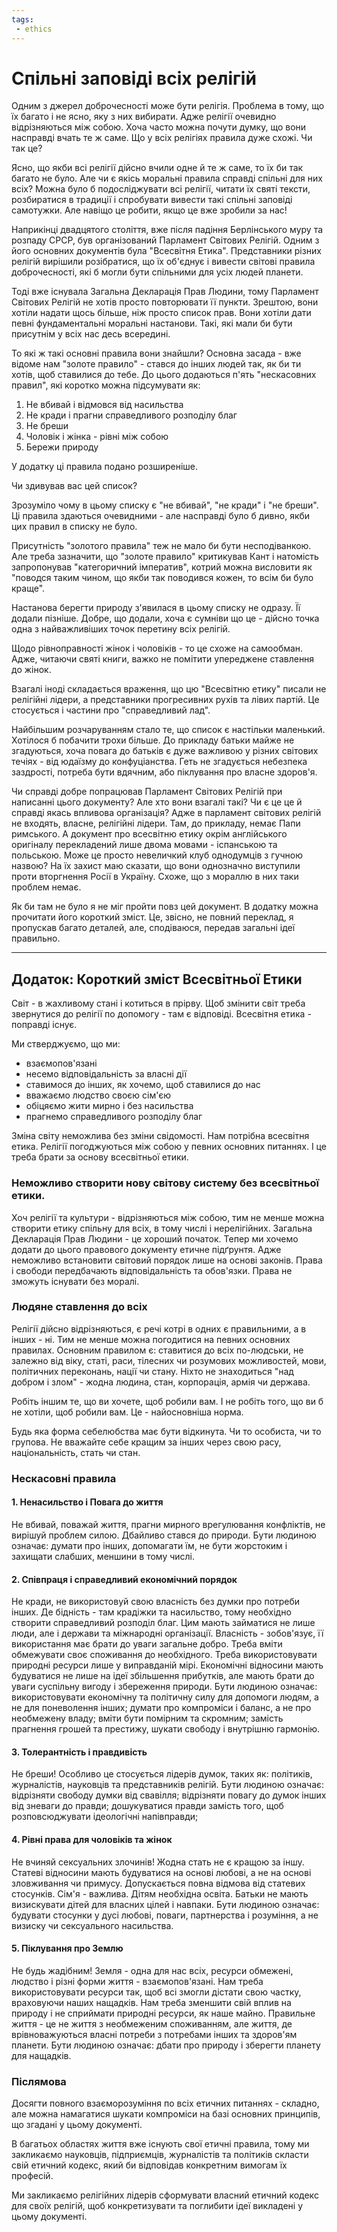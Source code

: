 ```yaml
---
tags:
 - ethics
---
```

# Спільні заповіді всіх релігій

Одним з джерел доброчесності може бути релігія.
Проблема в тому, що їх багато і не ясно, яку з них вибирати.
Адже релігії очевидно відрізняються між собою.
Хоча часто можна почути думку, що вони насправді вчать те ж саме.
Що у всіх релігіях правила дуже схожі.
Чи так це?

Ясно, що якби всі релігії дійсно вчили одне й те ж саме, то їх би так багато не було.
Але чи є якісь моральні правила справді спільні для них всіх?
Можна було б подосліджувати всі релігії, читати їх святі тексти, розбиратися в традиції і спробувати вивести такі спільні заповіді самотужки.
Але навіщо це робити, якщо це вже зробили за нас!

Наприкінці двадцятого століття, вже  після падіння Берлінського муру та розпаду СРСР, був організований Парламент Світових Релігій.
Одним з його основних документів була "Всесвітня Етика".
Представники різних релігій вирішили розібратися, що їх об'єднує і вивести світові правила доброчесності, які б могли бути спільними для усіх людей планети.

Тоді вже існувала Загальна Декларація Прав Людини, тому Парламент Світових Релігій не хотів просто повторювати її пункти.
Зрештою, вони хотіли надати щось більше, ніж просто список прав.
Вони хотіли дати певні фундаментальні моральні настанови.
Такі, які мали би бути присутнім у всіх нас десь всередині.

То які ж такі основні правила вони знайшли?
Основна засада - вже відоме нам "золоте правило" - стався до інших людей так, як би ти хотів, щоб ставилися до тебе.
До цього додаються п'ять "нескасовних правил", які коротко можна підсумувати як:
 
 1. Не вбивай і відмовся від насильства
 2. Не кради і прагни справедливого розподілу благ
 3. Не бреши
 4. Чоловік і жінка - рівні між собою
 5. Бережи природу
 
У додатку ці правила подано розширеніше.

Чи здивував вас цей список?

Зрозуміло чому в цьому списку є "не вбивай", "не кради" і "не бреши".
Ці правила здаються очевидними - але насправді було б дивно, якби цих правил в списку не було.

Присутність "золотого правила" теж не мало би бути несподіванкою.
Але треба зазначити, що "золоте правило" критикував Кант і натомість запропонував "категоричний імператив", котрий можна висловити як "поводся таким чином, що якби так поводився кожен, то всім би було краще".

Настанова берегти природу з'явилася в цьому списку не одразу.
Її додали пізніше.
Добре, що додали, хоча є сумніви що це - дійсно точка одна з найважливіших точок перетину всіх релігій.

Щодо рівноправності жінок і чоловіків - то це схоже на самообман.
Адже, читаючи святі книги, важко не помітити упереджене ставлення до жінок.

Взагалі іноді складається враження, що цю "Всесвітню етику" писали не релігійні лідери, а представники прогресивних рухів та лівих партій.
Це стосується і частини про "справедливий лад".

Найбільшим розчаруванням стало те, що список є настільки маленький.
Хотілося б побачити трохи більше.
До прикладу батьки майже не згадуються, хоча повага до батьків є дуже важливою у різних світових течіях - від юдаїзму до конфуціанства.
Геть не згадується небезпека заздрості, потреба бути вдячним, або піклування про власне здоров'я.

Чи справді добре попрацював Парламент Світових Релігій при написанні цього документу?
Але хто вони взагалі такі?
Чи є це це й справді якась впливова організація? 
Адже в парламент світових релігій не входять, власне, релігійні лідери.
Там, до прикладу, немає Папи римського.
А документ про всесвітню етику окрім англійського оригіналу перекладений лише двома мовами - іспанською та польською.
Може це просто невеличкий клуб однодумців з гучною назвою?
На їх захист маю сказати, що вони однозначно виступили проти вторгнення Росії в Україну.
Схоже, що з мораллю в них таки проблем немає.

Як би там не було я не міг пройти повз цей документ.
В додатку можна прочитати його короткий зміст.
Це, звісно, не повний переклад, я пропускав багато деталей, але, сподіваюся, передав загальні ідеї правильно.

---

## Додаток: Короткий зміст Всесвітньої Етики

Світ - в жахливому стані і котиться в прірву.
Щоб змінити світ треба звернутися до релігії по допомогу - там є відповіді.
Всесвітня етика - поправді існує.

Ми стверджуємо, що ми:

 - взаємопов'язані
 - несемо відповідальність за власні дії
 - ставимося до інших, як хочемо, щоб ставилися до нас
 - вважаємо людство своєю сім'єю
 - обіцяємо жити мирно і без насильства
 - прагнемо справедливого розподілу благ

Зміна світу неможлива без зміни свідомості.
Нам потрібна всесвітня етика.
Релігії погоджуються між собою у певних основних питаннях.
І це треба брати за основу всесвітньої етики.

### Неможливо створити нову світову систему без всесвітньої етики.

Хоч релігії та культури - відрізняються між собою, тим не менше можна створити етику спільну для всіх, в тому числі і нерелігійних.
Загальна Декларація Прав Людини - це хороший початок.
Тепер ми хочемо додати до цього правового документу етичне підґрунтя.
Адже неможливо встановити світовий порядок лише на основі законів.
Права і свободи передбачають відповідальність та обов'язки.
Права не зможуть існувати без моралі.

### Людяне ставлення до всіх

Релігії дійсно відрізняються, є речі котрі в одних є правильними, а в інших - ні.
Тим не менше можна погодитися на певних основних правилах.
Основним правилом є: ставитися до всіх по-людськи, не залежно від віку, статі, раси, тілесних чи розумових можливостей, мови, політичних переконань, нації чи стану.
Ніхто не знаходиться "над добром і злом" - жодна людина, стан, корпорація, армія чи держава.

Робіть іншим те, що ви хочете, щоб робили вам.
І не робіть того, що ви б не хотіли, щоб робили вам.
Це - найосновніша норма.

Будь яка форма себелюбства має бути відкинута.
Чи то особиста, чи то групова.
Не вважайте себе кращим за інших через свою расу, національність, стать чи стан.

### Нескасовні правила

#### 1. Ненасильство і Повага до життя

Не вбивай, поважай життя, прагни мирного врегулювання конфліктів, не вирішуй проблем силою.
Дбайливо стався до природи.
Бути людиною означає: думати про інших, допомагати їм, не бути жорстоким і захищати слабших, меншини в тому числі.

#### 2. Співпраця і справедливий економічний порядок

Не кради, не використовуй свою власність без думки про потреби інших.
Де бідність - там крадіжки та насильство, тому необхідно створити справедливий розподіл благ.
Цим мають займатися не лише люди, але і держави та міжнародні організації.
Власність - зобов'язує, її використання має брати до уваги загальне добро.
Треба вміти обмежувати своє споживання до необхідного.
Треба використовувати природні ресурси лише у виправданій мірі.
Економічні відносини мають будуватися не лише на ідеї збільшення прибутків, але мають брати до уваги суспільну вигоду і збереження природи.
Бути людиною означає: використовувати економічну та політичну силу для допомоги людям, а не для поневолення інших; думати про компроміси і баланс, а не про необмежену владу; вміти бути помірним та скромним; замість прагнення грошей та престижу, шукати свободу і внутрішню гармонію. 

#### 3. Толерантність і правдивість

Не бреши! 
Особливо це стосується лідерів думок, таких як: політиків, журналістів, науковців та представників релігій.
Бути людиною означає: відрізняти свободу думки від свавілля; відрізняти повагу до думок інших від зневаги до правди; дошукуватися правди замість того, щоб розповсюджувати ідеологічні напівправди;

#### 4. Рівні права для чоловіків та жінок

Не вчиняй сексуальних злочинів!
Жодна стать не є кращою за іншу.
Статеві відносини мають будуватися на основі любові, а не на основі зловживання чи примусу.
Допускається повна відмова від статевих стосунків.
Сім'я - важлива. 
Дітям необхідна освіта.
Батьки не мають визискувати дітей для власних цілей і навпаки. 
Бути людиною означає: будувати стосунки у дусі любові, поваги, партнерства і розуміння, а не визиску чи сексуального насильства.

#### 5. Піклування про Землю

Не будь жадібним!
Земля - одна для нас всіх, ресурси обмежені, людство і різні форми життя - взаємопов'язані.
Нам треба використовувати ресурси так, щоб всі змогли дістати свою частку, враховуючи наших нащадків.
Нам треба зменшити свій вплив на природу і не сприймати природні ресурси, як наше майно.
Правильне життя - це не життя з необмеженим споживанням, але життя, де врівноважуються власні потреби з потребами інших та здоров'ям планети.
Бути людиною означає: дбати про природу і зберегти планету для нащадків.

### Післямова

Досягти повного взаєморозуміння по всіх етичних питаннях - складно, але можна намагатися шукати компроміси на базі основних принципів, що згадані у цьому документі.

В багатьох областях життя вже існують свої етичні правила, тому ми закликаємо науковців, підприємців, журналістів та політиків скласти свій етичний кодекс, який би відповідав конкретним вимогам їх професій.

Ми закликаємо релігійних лідерів сформувати власний етичний кодекс для своїх релігій, щоб конкретизувати та поглибити ідеї викладені у цьому документі. 

